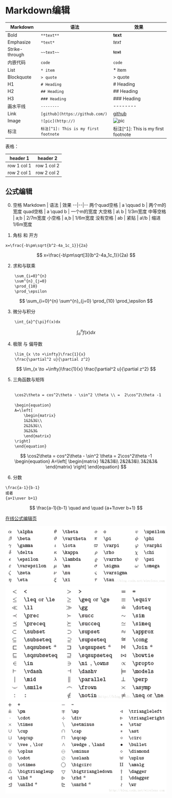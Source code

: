 # Markdown编辑

Markdown | 语法 | 效果
--|--|--
Bold | `**text**` | **text**
Emphasize | `*text*` | *text*
Strike-through | `~~text~~` | ~~text~~
内嵌代码 | ``code`` | `code`
List | `* item` | * item
Blockquote | `> quote` | > quote
H1 | `# Heading` | # Heading
H2 | `## Heading` | ## Heading
H3 | `### Heading` | ### Heading
画水平线 | `--------` | --------
Link | `[github](https://github.com/)` | [github](https://github.com/)
Image | `![pic](http://)` | ![pic](http://)
标注 | `标注[^1]: This is my first footnote` | 标注[^1]: This is my first footnote

表格：

header 1 | header 2
---|---
row 1 col 1 | row 1 col 2
row 2 col 1 | row 2 col 2

## 公式编辑
0. 空格
Markdown | 语法 | 效果
--|--|--
两个quad空格 | a \qquad b | 两个m的宽度
quad空格 | a \quad b | 一个m的宽度
大空格 | a\\ b | 1/3m宽度
中等空格 | a\;b | 2/7m宽度
小空格 | a\,b | 1/6m宽度
没有空格 | ab |
紧贴 | a\\!b | 缩进1/6m宽度


1. 角标 和 开方
```
x=\frac{-b\pm\sqrt{b^2-4a_1c_1}}{2a}
```
$$
    x=\frac{-b\pm\sqrt[3]{b^2-4a_1c_1}}{2a}
$$

2. 求和与联乘
```
    \sum_{i=0}^{n}
    \sum^{n}_{j=0}
    \prod_{10}
    \prod_\epsilon
```
$$
    \sum_{i=0}^{n}
    \sum^{n}_{j=0}
    \prod_{10}
    \prod_\epsilon
$$

3. 微分与积分
```
    \int_{a}^{\pi}f(x)dx
```
$$
    \int_{a}^{\pi}f(x)dx
$$

4. 极限 与 偏导数
```
    \lim_{x \to +\infty}\frac{1}{x}
    \frac{\partial^2 u}{\partial z^2}
```
$$
    \lim_{x \to +\infty}\frac{1}{x}
    \frac{\partial^2 u}{\partial z^2}
$$

5. 三角函数与矩阵
```

    \cos2\theta = cos^2\theta - \sin^2 \theta \\ =  2\cos^2\theta -1

    \begin{equation}
    A=\left[
        \begin{matrix}
        1&2&3&\\
        2&2&3&\\
        3&2&3&
        \end{matrix}
    \right]
    \end{equation}
```
$$
    \cos2\theta = cos^2\theta - \sin^2 \theta = 2\cos^2\theta -1
    \begin{equation}
    A=\left[
        \begin{matrix}
        1&2&3&\\
        2&2&3&\\
        3&2&3&
        \end{matrix}
    \right]
    \end{equation}
$$

6. 分数
```
\frac{a-1}{b-1} 
或者
{a+1\over b+1}
```
$$
    \frac{a-1}{b-1} \quad and \quad {a+1\over b+1}
$$

[在线公式编辑页](https://www.codecogs.com/latex/eqneditor.php?lang=zh-cn)

![公式对照表1](/image/latex_1.png)
![公式对照表2](/image/latex_2.png)
![公式对照表3](/image/latex_3.png)












